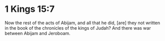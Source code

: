 # 1 Kings 15:7

Now the rest of the acts of Abijam, and all that he did, [are] they not written in the book of the chronicles of the kings of Judah? And there was war between Abijam and Jeroboam.